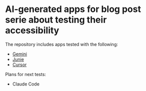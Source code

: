 # AI-generated apps for blog post serie about testing their accessibility

The repository includes apps tested with the following:

- [Gemini](https://github.com/eevajonnapanula/ai-app-generation-tests/tree/main/GeminiTestApp)
- [Junie](https://github.com/eevajonnapanula/ai-app-generation-tests/tree/main/JunieTestApp)
- [Cursor](https://github.com/eevajonnapanula/ai-app-generation-tests/tree/main/CursorTestApp)

Plans for next tests:
- Claude Code
